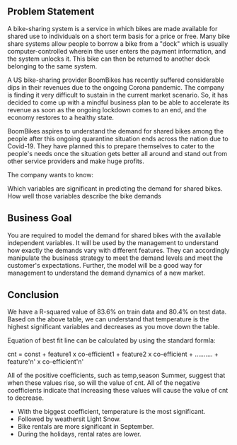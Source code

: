 ## **Problem Statement**

A bike-sharing system is a service in which bikes are made available for shared use to individuals on a short term basis for a price or free. Many bike share systems allow people to borrow a bike from a "dock" which is usually computer-controlled wherein the user enters the payment information, and the system unlocks it. This bike can then be returned to another dock belonging to the same system.


A US bike-sharing provider BoomBikes has recently suffered considerable dips in their revenues due to the ongoing Corona pandemic. The company is finding it very difficult to sustain in the current market scenario. So, it has decided to come up with a mindful business plan to be able to accelerate its revenue as soon as the ongoing lockdown comes to an end, and the economy restores to a healthy state. 

BoomBikes aspires to understand the demand for shared bikes among the people after this ongoing quarantine situation ends across the nation due to Covid-19. They have planned this to prepare themselves to cater to the people's needs once the situation gets better all around and stand out from other service providers and make huge profits.

The company wants to know:

Which variables are significant in predicting the demand for shared bikes.
How well those variables describe the bike demands

## **Business Goal**

You are required to model the demand for shared bikes with the available independent variables. It will be used by the management to understand how exactly the demands vary with different features. They can accordingly manipulate the business strategy to meet the demand levels and meet the customer's expectations. Further, the model will be a good way for management to understand the demand dynamics of a new market. 

## **Conclusion**
We have a R-squared value of 83.6% on train data and 80.4% on test data. Based on the above table, we can understand that temperature is the highest significant variables and decreases as you move down the table.

Equation of best fit line can be calculated by using the standard formla:

cnt = const + feature1 x co-efficient1 + feature2 x co-efficient + .......... + feature'n' x co-efficient'n'

All of the positive coefficients, such as temp,season Summer, suggest that when these values rise, so will the value of cnt.
All of the negative coefficients indicate that increasing these values will cause the value of cnt to decrease.

- With the biggest coefficient, temperature is the most significant.
- Followed by weathersit Light Snow.
- Bike rentals are more significant in September.
- During the holidays, rental rates are lower.


